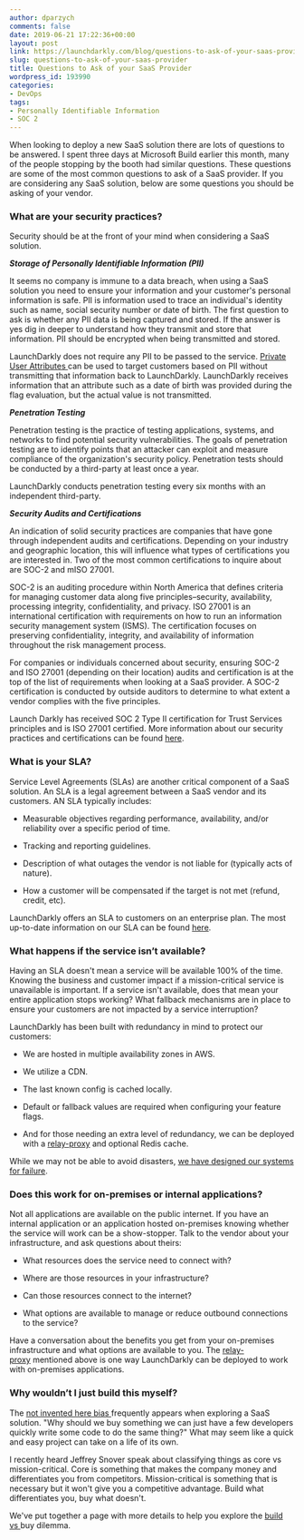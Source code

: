 ```yaml
---
author: dparzych
comments: false
date: 2019-06-21 17:22:36+00:00
layout: post
link: https://launchdarkly.com/blog/questions-to-ask-of-your-saas-provider/
slug: questions-to-ask-of-your-saas-provider
title: Questions to Ask of your SaaS Provider
wordpress_id: 193990
categories:
- DevOps
tags:
- Personally Identifiable Information
- SOC 2
---
```


When looking to deploy a new SaaS solution there are lots of questions to be answered. I spent three days at Microsoft Build earlier this month, many of the people stopping by the booth had similar questions. These questions are some of the most common questions to ask of a SaaS provider. If you are considering any SaaS solution, below are some questions you should be asking of your vendor.


### **What are your security practices?**


Security should be at the front of your mind when considering a SaaS solution.

_**Storage of Personally Identifiable Information (PII)**_

It seems no company is immune to a data breach, when using a SaaS solution you need to ensure your information and your customer's personal information is safe. PII is information used to trace an individual's identity such as name, social security number or date of birth. The first question to ask is whether any PII data is being captured and stored. If the answer is yes dig in deeper to understand how they transmit and store that information. PII should be encrypted when being transmitted and stored.

LaunchDarkly does not require any PII to be passed to the service. [Private User Attributes ](https://launchdarkly.com/blog/launched-private-user-attributes)can be used to target customers based on PII without transmitting that information back to LaunchDarkly. LaunchDarkly receives information that an attribute such as a date of birth was provided during the flag evaluation, but the actual value is not transmitted.

**_Penetration Testing_**

Penetration testing is the practice of testing applications, systems, and networks to find potential security vulnerabilities. The goals of penetration testing are to identify points that an attacker can exploit and measure compliance of the organization's security policy. Penetration tests should be conducted by a third-party at least once a year.

LaunchDarkly conducts penetration testing every six months with an independent third-party.

_**Security Audits and Certifications**_

An indication of solid security practices are companies that have gone through independent audits and certifications. Depending on your industry and geographic location, this will influence what types of certifications you are interested in. Two of the most common certifications to inquire about are SOC-2 and mISO 27001.

SOC-2 is an auditing procedure within North America that defines criteria for managing customer data along five principles–security, availability, processing integrity, confidentiality, and privacy. ISO 27001 is an international certification with requirements on how to run an information security management system (ISMS). The certification focuses on preserving confidentiality, integrity, and availability of information throughout the risk management process.

For companies or individuals concerned about security, ensuring SOC-2 and ISO 27001 (depending on their location) audits and certification is at the top of the list of requirements when looking at a SaaS provider. A SOC-2 certification is conducted by outside auditors to determine to what extent a vendor complies with the five principles.

Launch Darkly has received SOC 2 Type II certification for Trust Services principles and is ISO 27001 certified. More information about our security practices and certifications can be found [here](https://launchdarkly.com/security/).


### **What is your SLA?**


Service Level Agreements (SLAs) are another critical component of a SaaS solution. An SLA is a legal agreement between a SaaS vendor and its customers. AN SLA typically includes:



 	
  * Measurable objectives regarding performance, availability, and/or reliability over a specific period of time.

 	
  * Tracking and reporting guidelines.

 	
  * Description of what outages the vendor is not liable for (typically acts of nature).

 	
  * How a customer will be compensated if the target is not met (refund, credit, etc).


LaunchDarkly offers an SLA to customers on an enterprise plan. The most up-to-date information on our SLA can be found [here](https://launchdarkly.com/policies/terms-of-service/enterprise-sla/).


### **What happens if the service isn’t available?**


Having an SLA doesn't mean a service will be available 100% of the time. Knowing the business and customer impact if a mission-critical service is unavailable is important. If a service isn't available, does that mean your entire application stops working? What fallback mechanisms are in place to ensure your customers are not impacted by a service interruption?

LaunchDarkly has been built with redundancy in mind to protect our customers:



 	
  * We are hosted in multiple availability zones in AWS.

 	
  * We utilize a CDN.

 	
  * The last known config is cached locally.

 	
  * Default or fallback values are required when configuring your feature flags.

 	
  * And for those needing an extra level of redundancy, we can be deployed with a [relay-proxy](https://docs.launchdarkly.com/docs/the-relay-proxy#section-relay-proxy-mode) and optional Redis cache.


While we may not be able to avoid disasters, [we have designed our systems for failure](https://launchdarkly.com/blog/designing-for-failure-to-avoid-disaster/).


### **Does this work for on-premises or internal applications?**


Not all applications are available on the public internet. If you have an internal application or an application hosted on-premises knowing whether the service will work can be a show-stopper. Talk to the vendor about your infrastructure, and ask questions about theirs:



 	
  * What resources does the service need to connect with?

 	
  * Where are those resources in your infrastructure?

 	
  * Can those resources connect to the internet?

 	
  * What options are available to manage or reduce outbound connections to the service?


Have a conversation about the benefits you get from your on-premises infrastructure and what options are available to you. The [relay-proxy](https://github.com/launchdarkly/ld-relay) mentioned above is one way LaunchDarkly can be deployed to work with on-premises applications.


### **Why wouldn’t I just build this myself?**


The [not invented here bias ](https://en.wikipedia.org/wiki/Not_invented_here)frequently appears when exploring a SaaS solution. "Why should we buy something we can just have a few developers quickly write some code to do the same thing?" What may seem like a quick and easy project can take on a life of its own.

I recently heard Jeffrey Snover speak about classifying things as core vs mission-critical. Core is something that makes the company money and differentiates you from competitors. Mission-critical is something that is necessary but it won't give you a competitive advantage. Build what differentiates you, buy what doesn't.

We've put together a page with more details to help you explore the [build vs ](https://launchdarkly.com/build-vs-buy/)buy dilemma.
